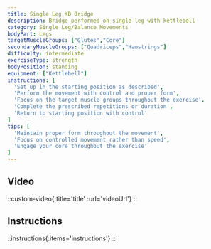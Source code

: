 ```yaml
---
title: Single Leg KB Bridge
description: Bridge performed on single leg with kettlebell
category: Single Leg/Balance Movements
bodyPart: Legs
targetMuscleGroups: ["Glutes","Core"]
secondaryMuscleGroups: ["Quadriceps","Hamstrings"]
difficulty: intermediate
exerciseType: strength
bodyPosition: standing
equipment: ["Kettlebell"]
instructions: [
  'Set up in the starting position as described',
  'Perform the movement with control and proper form',
  'Focus on the target muscle groups throughout the exercise',
  'Complete the prescribed repetitions or duration',
  'Return to starting position with control'
]
tips: [
  'Maintain proper form throughout the movement',
  'Focus on controlled movement rather than speed',
  'Engage your core throughout the exercise'
]
---
```


## Video

::custom-video{:title='title' :url='videoUrl'}
::

## Instructions

::instructions{:items='instructions'}
::

